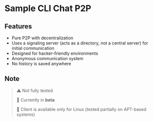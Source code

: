 # Sample CLI Chat P2P  

## Features  
- Pure P2P with decentralization  
- Uses a signaling server (acts as a directory, not a central server) for initial communication  
- Designed for hacker-friendly environments  
- Anonymous communication system  
- No history is saved anywhere  

## Note  
> ⚠️ Not fully tested  
>  
> 🚧 Currently in **beta**  
>  
> 🐧 Client is available only for Linux (tested partially on APT-based systems)  
